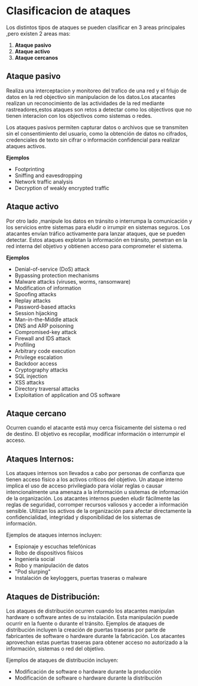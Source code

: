 # Clasificacion de ataques

Los distintos tipos de ataques se pueden clasificar en 3 areas principales ,pero existen 2 areas mas:

1. **Ataque pasivo**
2. **Ataque activo**
3. **Ataque cercanos**

## **Ataque pasivo**

Realiza una interceptacion y monitoreo del trafico de una red y el frlujo de datos en la red objectivo sin manipulacion de los datos.Los atacantes realizan un reconocimiento de las actividades de la red mediante rastreadores,estos ataques son retos a detectar como los objectivos que no tienen interacion con los objectivos como sistemas o redes.

Los ataques pasivos permiten capturar datos o archivos que se transmiten sin el consentimiento del usuario, como la obtención de datos no cifrados, credenciales de texto sin cifrar o información confidencial para realizar ataques activos.

**Ejemplos**

* Footprinting
* Sniffing and eavesdropping
* Network traffic analysis
* Decryption of weakly encrypted traffic

## Ataque activo

Por otro lado ,manipule los datos en tránsito o interrumpa la comunicación y los servicios entre sistemas para eludir o irrumpir en sistemas seguros. Los atacantes envían tráfico activamente para lanzar ataques, que se pueden detectar. Estos ataques explotan la información en tránsito, penetran en la red interna del objetivo y obtienen acceso para comprometer el sistema.

**Ejemplos**

* Denial-of-service (DoS) attack
* Bypassing protection mechanisms
* Malware attacks (viruses, worms, ransomware)
* Modification of information
* Spoofing attacks
* Replay attacks
* Password-based attacks
* Session hijacking
* Man-in-the-Middle attack
* DNS and ARP poisoning
* Compromised-key attack
* Firewall and IDS attack
* Profiling
* Arbitrary code execution
* Privilege escalation
* Backdoor access
* Cryptography attacks
* SQL injection
* XSS attacks
* Directory traversal attacks
* Exploitation of application and OS software

## Ataque cercano

Ocurren cuando el atacante está muy cerca físicamente del sistema o red de destino. El objetivo es recopilar, modificar información o interrumpir el acceso.

## Ataques Internos:

Los ataques internos son llevados a cabo por personas de confianza que tienen acceso físico a los activos críticos del objetivo. Un ataque interno implica el uso de acceso privilegiado para violar reglas o causar intencionalmente una amenaza a la información u sistemas de información de la organización. Los atacantes internos pueden eludir fácilmente las reglas de seguridad, corromper recursos valiosos y acceder a información sensible. Utilizan los activos de la organización para afectar directamente la confidencialidad, integridad y disponibilidad de los sistemas de información.&#x20;

Ejemplos de ataques internos incluyen:

* Espionaje y escuchas telefónicas
* Robo de dispositivos físicos
* Ingeniería social
* Robo y manipulación de datos
* "Pod slurping"
* Instalación de keyloggers, puertas traseras o malware

## Ataques de Distribución:

Los ataques de distribución ocurren cuando los atacantes manipulan hardware o software antes de su instalación. Esta manipulación puede ocurrir en la fuente o durante el tránsito. Ejemplos de ataques de distribución incluyen la creación de puertas traseras por parte de fabricantes de software o hardware durante la fabricación. Los atacantes aprovechan estas puertas traseras para obtener acceso no autorizado a la información, sistemas o red del objetivo.

Ejemplos de ataques de distribución incluyen:

* Modificación de software o hardware durante la producción
* Modificación de software o hardware durante la distribución

